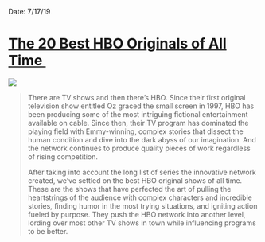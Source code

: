 Date: 7/17/19

# [The 20 Best HBO Originals of All Time ](https://hiconsumption.com/best-hbo-shows/)

![](https://cdn.hiconsumption.com/wp-content/uploads/2019/06/Best-HBO-Original-Shows-Of-All-Time-0-Hero.jpg)

> There are TV shows and then there’s HBO. Since their first original television show entitled Oz graced the small screen in 1997, HBO has been producing some of the most intriguing fictional entertainment available on cable. Since then, their TV program has dominated the playing field with Emmy-winning, complex stories that dissect the human condition and dive into the dark abyss of our imagination. And the network continues to produce quality pieces of work regardless of rising competition.
> 
> After taking into account the long list of series the innovative network created, we’ve settled on the best HBO original shows of all time. These are the shows that have perfected the art of pulling the heartstrings of the audience with complex characters and incredible stories, finding humor in the most trying situations, and igniting action fueled by purpose. They push the HBO network into another level, lording over most other TV shows in town while influencing programs to be better.
